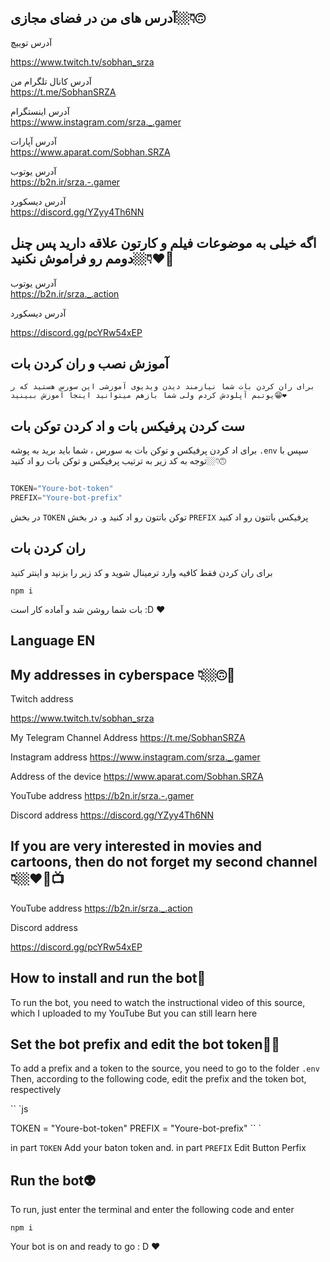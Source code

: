 ## آدرس های من در فضای مجازی👇🏼🙃


آدرس توییچ

https://www.twitch.tv/sobhan_srza
 
آدرس کانال تلگرام من                                                      
https://t.me/SobhanSRZA

آدرس اینستگرام                                    
https://www.instagram.com/srza._.gamer
 
آدرس آپارات                                             
https://www.aparat.com/Sobhan.SRZA

آدرس یوتوب                                                                  
https://b2n.ir/srza.-.gamer

 آدرس دیسکورد                                                    
 https://discord.gg/YZyy4Th6NN

## اگه خیلی به موضوعات فیلم و کارتون علاقه دارید پس چنل دومم رو فراموش نکنید👇🏼❤🌹

آدرس یوتوب                                                                   
https://b2n.ir/srza._.action

آدرس دیسکورد

https://discord.gg/pcYRw54xEP

## آموزش نصب و ران کردن بات

`برای ران کردن بات شما نیازمند دیدن ویدیوی آموزشی این سورس هستید که ر یوتبم آپلودش کردم
ولی شما بازهم میتوانید اینجا آموزش ببینید😁❤`

## ست کردن پرفیکس بات و اد کردن توکن بات

برای اد کردن پرفیکس و توکن بات به سورس ، شما باید برید به پوشه 
`.env`
سپس با توجه به کد زیر به ترتیب پرفیکس و توکن بات رو اد کنید👇🏼🙃

```js

TOKEN="Youre-bot-token"
PREFIX="Youre-bot-prefix"
```

در بخش
`TOKEN`
توکن باتتون رو اد کنید و. در بخش 
`PREFIX`
پرفیکس باتتون رو اد کنید


## ران کردن بات

برای ران کردن فقط کافیه وارد ترمینال شوید و کد زیر را بزنید و اینتر کنید

`npm i`

بات شما روشن شد و آماده کار است
:D
❤

## Language EN

## My addresses in cyberspace 👇🏼🙃📡


Twitch address

https://www.twitch.tv/sobhan_srza
 
My Telegram Channel Address
https://t.me/SobhanSRZA

Instagram address
https://www.instagram.com/srza._.gamer
 
Address of the device
https://www.aparat.com/Sobhan.SRZA

YouTube address
https://b2n.ir/srza.-.gamer

 Discord address
 https://discord.gg/YZyy4Th6NN

## If you are very interested in movies and cartoons, then do not forget my second channel 👇🏼❤🌹📺

YouTube address
https://b2n.ir/srza._.action

Discord address

https://discord.gg/pcYRw54xEP

## How to install and run the bot🤖

To run the bot, you need to watch the instructional video of this source, which I uploaded to my YouTube
But you can still learn here

## Set the bot prefix and edit the bot token👻👾

To add a prefix and a token to the source, you need to go to the folder
`.env`
Then, according to the following code, edit the prefix and the token bot, respectively

`` `js

TOKEN = "Youre-bot-token"
PREFIX = "Youre-bot-prefix"
`` `

in part
`TOKEN`
Add your baton token and. in part
`PREFIX`
Edit Button Perfix


## Run the bot👽

To run, just enter the terminal and enter the following code and enter

`npm i`

Your bot is on and ready to go
: D
❤
